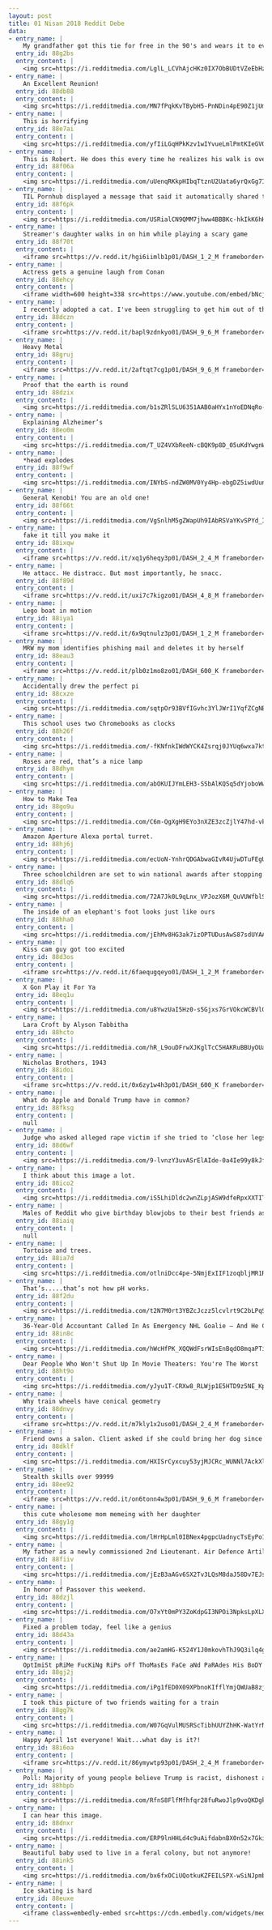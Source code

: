 ```yaml
---
layout: post
title: 01 Nisan 2018 Reddit Debe
data:
- entry_name: |
    My grandfather got this tie for free in the 90's and wears it to every passover seder
  entry_id: 88g2bs
  entry_content: |
    <img src=https://i.redditmedia.com/LglL_LCVhAjcHKz0IX7ObBUDtVZeEbHzrLyEkcImhts.jpg?s=22cbb8b4b2b554c1b37a705361efb5a5 frameborder=0>
- entry_name: |
    An Excellent Reunion!
  entry_id: 88db88
  entry_content: |
    <img src=https://i.redditmedia.com/MN7fPqkKvTBybH5-PnNDin4pE90Z1jUmQHU5cdHkPS0.jpg?s=3d939026b59f66af82eb3dcc3828f49a frameborder=0>
- entry_name: |
    This is horrifying
  entry_id: 88e7ai
  entry_content: |
    <img src=https://i.redditmedia.com/yfIiLGqHPkKzv1wIYvueLmlPmtKIeGVOvUozlxapggY.gif?fm=jpg&s=d65382ae95ab92a13d4bf213e85e50e5 frameborder=0>
- entry_name: |
    This is Robert. He does this every time he realizes his walk is over.
  entry_id: 88f06a
  entry_content: |
    <img src=https://i.redditmedia.com/uUenqRKkpHIbqTtznU2Uata6yrQxGg7I93TpFvndIGg.jpg?s=e5c45911c02255ce4bd1c9efdb016103 frameborder=0>
- entry_name: |
    TIL Pornhub displayed a message that said it automatically shared the video you were watching on social media for April Fools
  entry_id: 88f6pk
  entry_content: |
    <img src=https://i.redditmedia.com/USRialCN9QMM7jhww4BBBKc-hkIkK6hHAnk8Y562axA.jpg?s=36b9e6c5c7255a3f8c8768a8e3a437c0 frameborder=0>
- entry_name: |
    Streamer's daughter walks in on him while playing a scary game
  entry_id: 88f70t
  entry_content: |
    <iframe src=https://v.redd.it/hgi6iimlb1p01/DASH_1_2_M frameborder=0></iframe>
- entry_name: |
    Actress gets a genuine laugh from Conan
  entry_id: 88ehcy
  entry_content: |
    <iframe width=600 height=338 src=https://www.youtube.com/embed/bNcj9iR956M?feature=oembed&enablejsapi=1&enablejsapi=1&enablejsapi=1 frameborder=0 allow=autoplay; encrypted-media allowfullscreen></iframe>
- entry_name: |
    I recently adopted a cat. I've been struggling to get him out of the back of the closet for a few days before last night.
  entry_id: 88dczn
  entry_content: |
    <iframe src=https://v.redd.it/bapl9zdnkyo01/DASH_9_6_M frameborder=0></iframe>
- entry_name: |
    Heavy Metal
  entry_id: 88gruj
  entry_content: |
    <iframe src=https://v.redd.it/2aftqt7cg1p01/DASH_9_6_M frameborder=0></iframe>
- entry_name: |
    Proof that the earth is round
  entry_id: 88dzix
  entry_content: |
    <img src=https://i.redditmedia.com/b1sZRlSLU6351AAB0aHYx1nYoEDNqRo-6tPSCPgZd0g.jpg?s=010f2832e97f31ce22bc8351f5492799 frameborder=0>
- entry_name: |
    Explaining Alzheimer’s
  entry_id: 88eo0m
  entry_content: |
    <img src=https://i.redditmedia.com/T_UZ4VXbReeN-cBQK9p8D_05uKdYwgnWGFb7ejgH0TY.jpg?s=71cd1f75ea08ba4562adcf6a476010fa frameborder=0>
- entry_name: |
    *head explodes
  entry_id: 88f9wf
  entry_content: |
    <img src=https://i.redditmedia.com/INYbS-ndZW0MV0Yy4Hp-ebgDZ5iwdUunmufWR2e4a0Q.jpg?s=f290b818651c57224e0056d1eb5dd9db frameborder=0>
- entry_name: |
    General Kenobi! You are an old one!
  entry_id: 88f66t
  entry_content: |
    <img src=https://i.redditmedia.com/VgSnlhM5gZWapUh9IAbRSVaYKvSPYd_IFpXp6IztZww.png?s=ade1252e61aa1744037ebe4f2bc5cb23 frameborder=0>
- entry_name: |
    fake it till you make it
  entry_id: 88ixqw
  entry_content: |
    <iframe src=https://v.redd.it/xq1y6heqy3p01/DASH_2_4_M frameborder=0></iframe>
- entry_name: |
    He attacc. He distracc. But most importantly, he snacc.
  entry_id: 88f89d
  entry_content: |
    <iframe src=https://v.redd.it/uxi7c7kigzo01/DASH_4_8_M frameborder=0></iframe>
- entry_name: |
    Lego boat in motion
  entry_id: 88iya1
  entry_content: |
    <iframe src=https://v.redd.it/6x9qtnulz3p01/DASH_1_2_M frameborder=0></iframe>
- entry_name: |
    MRW my mom identifies phishing mail and deletes it by herself
  entry_id: 88eau3
  entry_content: |
    <iframe src=https://v.redd.it/plb0z1mo8zo01/DASH_600_K frameborder=0></iframe>
- entry_name: |
    Accidentally drew the perfect pi
  entry_id: 88cxze
  entry_content: |
    <img src=https://i.redditmedia.com/sqtpOr93BVfIGvhc3YlJWrI1YqfZCgNBbAnwYjtbJkc.jpg?s=5118562612bbbef03042de91d1bff147 frameborder=0>
- entry_name: |
    This school uses two Chromebooks as clocks
  entry_id: 88h26f
  entry_content: |
    <img src=https://i.redditmedia.com/-fKNfnkIWdWYCK4Zsrqj0JYUq6wxa7kteyrHJn_F25I.jpg?s=d46a01dd0923c02189679b1b315b0efa frameborder=0>
- entry_name: |
    Roses are red, that’s a nice lamp
  entry_id: 88dhym
  entry_content: |
    <img src=https://i.redditmedia.com/abOKUIJYmLEH3-SSbAlKQSq5dYjoboWwHA05VQXoOU0.jpg?s=8b6d3a8c216b524930bd94c4a375bbab frameborder=0>
- entry_name: |
    How to Make Tea
  entry_id: 88go9u
  entry_content: |
    <img src=https://i.redditmedia.com/C6m-QgXgH9EYo3nXZE3zcZjlY47hd-vktIfYNMJ7Uug.png?s=fbea2b805f1c067a2d4a13c8bc405e03 frameborder=0>
- entry_name: |
    Amazon Aperture Alexa portal turret.
  entry_id: 88hj6j
  entry_content: |
    <img src=https://i.redditmedia.com/ecUoN-YnhrQDGAbwaGIvR4UjwDTuFEgUBOyjSc-b1A0.jpg?s=a8eb10901dbf2a9ccd76b996ec9313ad frameborder=0>
- entry_name: |
    Three schoolchildren are set to win national awards after stopping a suicidal man from jumping off a bridge, saving his life
  entry_id: 88dlq6
  entry_content: |
    <img src=https://i.redditmedia.com/72A7Jk0L9qLnx_VPJozX6M_QuVUWfblSOwxSvDCh9LE.jpg?s=f64df9b1c8f588551d05a72ee3c2f7e7 frameborder=0>
- entry_name: |
    The inside of an elephant's foot looks just like ours
  entry_id: 88hha0
  entry_content: |
    <img src=https://i.redditmedia.com/jEhMv8HG3ak7izOPTUDusAwS87sdUYAAexAwNmc8mDQ.jpg?s=5a5dcb7482c87fc504bfb9124c82847c frameborder=0>
- entry_name: |
    Kiss cam guy got too excited
  entry_id: 88d3os
  entry_content: |
    <iframe src=https://v.redd.it/6faequgqeyo01/DASH_1_2_M frameborder=0></iframe>
- entry_name: |
    X Gon Play it For Ya
  entry_id: 88eq1u
  entry_content: |
    <img src=https://i.redditmedia.com/u8YwzUaI5Hz0-s5Gjxs7GrVOkcWCBVlG6yQcHsu5EDk.png?s=e3942ec01dc60f041f9a19689e265f60 frameborder=0>
- entry_name: |
    Lara Croft by Alyson Tabbitha
  entry_id: 88hcto
  entry_content: |
    <img src=https://i.redditmedia.com/hR_L9ouDFrwXJKglTcC5HAKRuBBUyOUa_8DQmlRqcQM.jpg?s=e23ad217637ed10c7b951856e9aaf4f4 frameborder=0>
- entry_name: |
    Nicholas Brothers, 1943
  entry_id: 88idoi
  entry_content: |
    <iframe src=https://v.redd.it/0x6zy1w4h3p01/DASH_600_K frameborder=0></iframe>
- entry_name: |
    What do Apple and Donald Trump have in common?
  entry_id: 88fksg
  entry_content: |
    null
- entry_name: |
    Judge who asked alleged rape victim if she tried to ‘close her legs’ charged with misconduct
  entry_id: 88d6wf
  entry_content: |
    <img src=https://i.redditmedia.com/9-lvnzY3uvASrElAIde-0a4Ie99y8kJf5dXww8vT1xo.jpg?s=1990be09c3220dbbd79225c48eb8b680 frameborder=0>
- entry_name: |
    I think about this image a lot.
  entry_id: 88ico2
  entry_content: |
    <img src=https://i.redditmedia.com/iS5LhiDldc2wnZLpjASW9dfeRpxXXTITuU2uKU9ZIrA.jpg?s=564edc81652df2f7d577bf88cb98389b frameborder=0>
- entry_name: |
    Males of Reddit who give birthday blowjobs to their best friends as a gift, when did you start this tradition and how did you find about it and what happened?
  entry_id: 88iaiq
  entry_content: |
    null
- entry_name: |
    Tortoise and trees.
  entry_id: 88ia7d
  entry_content: |
    <img src=https://i.redditmedia.com/otlniDcc4pe-5NmjExIIF1zoqbljMR1Rkn38hUFZGUE.png?s=3c0655310ddfbcc1eb87d5bdf2b0c7db frameborder=0>
- entry_name: |
    That’s.....that’s not how pH works.
  entry_id: 88f2du
  entry_content: |
    <img src=https://i.redditmedia.com/t2N7M0rt3YBZcJczz5lcvlrt9C2bLPqSxh0V5QHVu6Q.jpg?s=44eb8b47ae7ae4cd53a8a2d630f1373e frameborder=0>
- entry_name: |
    36-Year-Old Accountant Called In As Emergency NHL Goalie — And He Crushed It
  entry_id: 88in8c
  entry_content: |
    <img src=https://i.redditmedia.com/hWcHfPK_XQQWdFsrWIsEnBqdO8mqaPTihTQswqjgmm0.jpg?s=781a1b6212d79edcdf599a2f25346177 frameborder=0>
- entry_name: |
    Dear People Who Won't Shut Up In Movie Theaters: You're The Worst
  entry_id: 88ht9o
  entry_content: |
    <img src=https://i.redditmedia.com/yJyu1T-CRXw8_RLWjp1E5HTD9z5NE_KpUqMpNCUIq4g.jpg?s=5998aebf8502024991a418fc74143a4d frameborder=0>
- entry_name: |
    Why train wheels have conical geometry
  entry_id: 88dnvy
  entry_content: |
    <iframe src=https://v.redd.it/m7kly1x2uso01/DASH_2_4_M frameborder=0></iframe>
- entry_name: |
    Friend owns a salon. Client asked if she could bring her dog since he’s well behaved. This was him the entire appt.
  entry_id: 88dklf
  entry_content: |
    <img src=https://i.redditmedia.com/HXISrCyxcuy53yjMJCRc_WUNNl7AckXl-qO1_A16pk0.jpg?s=8623f9c088ea4a429d87f09ef2d0c083 frameborder=0>
- entry_name: |
    Stealth skills over 99999
  entry_id: 88ee92
  entry_content: |
    <iframe src=https://v.redd.it/on6tonn4w3p01/DASH_9_6_M frameborder=0></iframe>
- entry_name: |
    this cute wholesome mom memeing with her daughter
  entry_id: 88gy1g
  entry_content: |
    <img src=https://i.redditmedia.com/lHrHpLml0IBNex4pgpcUadnycTsEyPo1XKNBCIh8Un4.jpg?s=3212f54c327e434bdd8f72268d3cb277 frameborder=0>
- entry_name: |
    My father as a newly commissioned 2nd Lieutenant. Air Defence Artillery. Circa 1976.
  entry_id: 88fiiv
  entry_content: |
    <img src=https://i.redditmedia.com/jEzB3aAGv6SX2Tv3LQsM8daJ58Dv7EJsV_IALeERrFs.jpg?s=3419adf094b478513194adece2bc6ee7 frameborder=0>
- entry_name: |
    In honor of Passover this weekend.
  entry_id: 88dzjl
  entry_content: |
    <img src=https://i.redditmedia.com/O7xYt0mPY3ZoKdpGI3NPOi3NpksLpXLX9JkjUEldxpM.jpg?s=e880b361090b12b4e51c0953fb9fae46 frameborder=0>
- entry_name: |
    Fixed a problem today, feel like a genius
  entry_id: 88d43a
  entry_content: |
    <img src=https://i.redditmedia.com/ae2amHG-K524Y1J0mkovhThJ9Q3ilq4g0ESXNNMJZ1E.jpg?s=edf4e8636caf64308c84c3851968f799 frameborder=0>
- entry_name: |
    OptImiSt pRiMe FucKiNg RiPs oFf ThoMasEs FaCe aNd PaRAdes His BoDY ArOUnd.
  entry_id: 88gj2j
  entry_content: |
    <img src=https://i.redditmedia.com/iPg1fED0X09XPbnoKIfflYmjQWUaB8zjl06pwPIKcSk.jpg?s=8f384bf220c5f6f6cd1d7839d1f1dd80 frameborder=0>
- entry_name: |
    I took this picture of two friends waiting for a train
  entry_id: 88gg7k
  entry_content: |
    <img src=https://i.redditmedia.com/W07GqVulMUSRScTibhUUYZhHK-WatYrN7TgrkTNDZTs.jpg?s=4cb91bde287abf187529bbb072fc7b37 frameborder=0>
- entry_name: |
    Happy April 1st everyone! Wait...what day is it?!
  entry_id: 88i6oa
  entry_content: |
    <iframe src=https://v.redd.it/86ymywtp93p01/DASH_2_4_M frameborder=0></iframe>
- entry_name: |
    Poll: Majority of young people believe Trump is racist, dishonest and “mentally unfit” to be president
  entry_id: 88hbpb
  entry_content: |
    <img src=https://i.redditmedia.com/RfnS8FlfMfhfqr28fuRwoJlp9voQKDgkHnTqwH-ODsc.jpg?s=5af47bf13b93c0db22b9398f2931363d frameborder=0>
- entry_name: |
    I can hear this image.
  entry_id: 88dnxr
  entry_content: |
    <img src=https://i.redditmedia.com/ERP9lnHHLd4c9uAifdabnBX0n52x7GkiOaNizGbGo80.jpg?s=f6c3c6b56692cc14a09e0a6d03b92c2e frameborder=0>
- entry_name: |
    Beautiful baby used to live in a feral colony, but not anymore!
  entry_id: 88ink5
  entry_content: |
    <img src=https://i.redditmedia.com/bx6fxOCiUQotkuKZFEILSPX-wSiNJpmbQxYfO0cQXNI.jpg?s=95694a1cbafb749edd9971e30a7ccf95 frameborder=0>
- entry_name: |
    Ice skating is hard
  entry_id: 88euxe
  entry_content: |
    <iframe class=embedly-embed src=https://cdn.embedly.com/widgets/media.html?src=https%3A%2F%2Fgfycat.com%2Fifr%2FDarlingBlushingDiplodocus&url=https%3A%2F%2Fgfycat.com%2FDarlingBlushingDiplodocus&image=https%3A%2F%2Fthumbs.gfycat.com%2FDarlingBlushingDiplodocus-size_restricted.gif&key=522baf40bd3911e08d854040d3dc5c07&type=text%2Fhtml&schema=gfycat width=480 height=480 scrolling=no frameborder=0 allowfullscreen></iframe>
---
```

